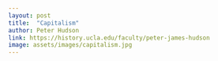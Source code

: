 ```yaml
---
layout: post
title:  "Capitalism"
author: Peter Hudson
link: https://history.ucla.edu/faculty/peter-james-hudson
image: assets/images/capitalism.jpg
---
```

